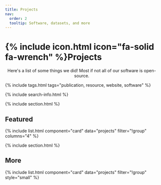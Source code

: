 ```yaml
---
title: Projects
nav:
  order: 2
  tooltip: Software, datasets, and more
---
```


# {% include icon.html icon="fa-solid fa-wrench" %}Projects

<div style="text-align: center;">
Here's a list of some things we did! Most if not all of our software is open-source.
</div>

{% include tags.html tags="publication, resource, website, software" %}

{% include search-info.html %}

{% include section.html %}

## Featured

{% include list.html component="card" data="projects" filter="!group" columns="4" %}

{% include section.html %}

## More

{% include list.html component="card" data="projects" filter="!group" style="small" %}
